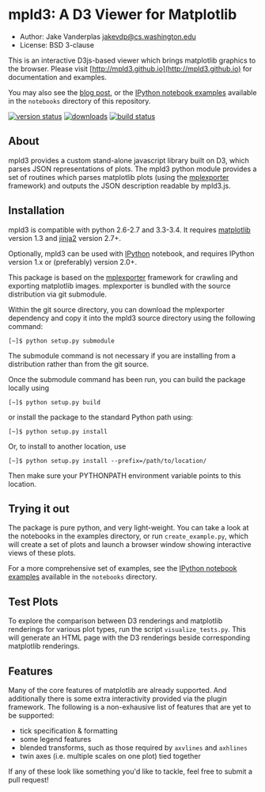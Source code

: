 mpld3: A D3 Viewer for Matplotlib
=================================

- Author: Jake Vanderplas <jakevdp@cs.washington.edu>
- License: BSD 3-clause

This is an interactive D3js-based viewer which brings matplotlib graphics to the browser.
Please visit [http://mpld3.github.io](http://mpld3.github.io) for documentation and examples.

You may also see the [blog post](http://jakevdp.github.io/blog/2013/12/19/a-d3-viewer-for-matplotlib/), or the
[IPython notebook examples](http://nbviewer.ipython.org/github/jakevdp/mpld3/tree/master/notebooks/)
available in the ``notebooks`` directory of this repository.

[![version status](https://pypip.in/v/mpld3/badge.png)](https://pypi.python.org/pypi/mpld3)
[![downloads](https://pypip.in/d/mpld3/badge.png)](https://pypi.python.org/pypi/mpld3)
[![build status](https://travis-ci.org/jakevdp/mpld3.png?branch=master)](https://travis-ci.org/jakevdp/mpld3)


About
-----
mpld3 provides a custom stand-alone javascript library built on D3, which
parses JSON representations of plots.  The mpld3 python module provides a
set of routines which parses matplotlib plots (using the 
[mplexporter](http://github.com/mpld3/mplexporter) framework) and outputs
the JSON description readable by mpld3.js.


Installation
------------
mpld3 is compatible with python 2.6-2.7 and 3.3-3.4. It requires
[matplotlib](http://matplotlib.org) version 1.3 and
[jinja2](http://jinja.pocoo.org/) version 2.7+.

Optionally, mpld3 can be used with [IPython](http://ipython.org) notebook,
and requires IPython version 1.x or (preferably) version 2.0+.

This package is based on the [mplexporter](http://github.com/mpld3/mplexporter)
framework for crawling and exporting matplotlib images. mplexporter is bundled
with the source distribution via git submodule.

Within the git source directory, you can download the mplexporter dependency
and copy it into the mpld3 source directory using the following command:

    [~]$ python setup.py submodule

The submodule command is not necessary if you are installing from a distribution
rather than from the git source.

Once the submodule command has been run, you can build the package locally using

    [~]$ python setup.py build

or install the package to the standard Python path using:

    [~]$ python setup.py install

Or, to install to another location, use

    [~]$ python setup.py install --prefix=/path/to/location/

Then make sure your PYTHONPATH environment variable points to this location.

Trying it out
-------------
The package is pure python, and very light-weight.  You can take a look at
the notebooks in the examples directory, or run ``create_example.py``, which
will create a set of plots and launch a browser window showing interactive
views of these plots.

For a more comprehensive set of examples, see the
[IPython notebook examples](http://nbviewer.ipython.org/github/jakevdp/mpld3/tree/master/notebooks/) available in the ``notebooks`` directory.

Test Plots
----------
To explore the comparison between D3 renderings and matplotlib renderings for
various plot types, run the script ``visualize_tests.py``.  This will generate
an HTML page with the D3 renderings beside corresponding matplotlib renderings.

Features
--------
Many of the core features of matplotlib are already supported.  And additionally
there is some extra interactivity provided via the plugin framework.  The
following is a non-exhausive list of features that are yet to be supported:

- tick specification & formatting
- some legend features
- blended transforms, such as those required by ``axvlines`` and ``axhlines``
- twin axes (i.e. multiple scales on one plot) tied together

If any of these look like something you'd like to tackle, feel free to submit
a pull request!

